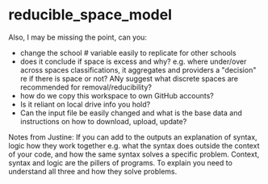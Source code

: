 # reducible_space_model

Also, I may be missing the point, can you:
- change the school # variable easily to replicate for other schools
- does it conclude if space is excess and why? e.g. where under/over across spaces classifications, it aggregates and providers a "decision" re if there is space or not? ANy suggest what discrete spaces are recommended for removal/reducibility?
- how do we copy this workspace to own GitHub accounts?
- Is it reliant on local drive info you hold?
- Can the input file be easily changed and what is the base data and instructions on how to download, upload, update?

Notes from Justine:
If you can add to the outputs an explanation of syntax, logic how they work together e.g. what the syntax does outside the context of your code, and how the same syntax solves a specific problem.
Context, syntax and logic are the pillers of programs. To explain you need to understand all three and how they solve problems.

